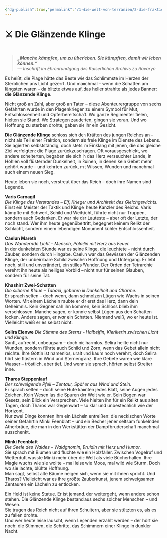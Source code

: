 ```yaml
---
{"dg-publish":true,"permalink":"/1-die-welt-von-terranien/2-die-fraktionen/2-kleinere-gruppierungen/glaenzende-klinge/"}
---
```


# ⚔️ **Die Glänzende Klinge**
$\quad$
> **_„Manche kämpfen, um zu überleben. Sie kämpften, damit wir leben können.“_**  
> *— Inschrift im Ehrenrundgang des Kaiserlichen Archivs zu Ravaryn*

Es heißt, die Plage hätte das Beste wie das Schlimmste im Herzen der Sterblichen ans Licht gezerrt. Und manchmal – wenn die Schatten am längsten waren – da blitzte etwas auf, das heller strahlte als jedes Banner: **die Glänzende Klinge**.

Nicht groß an Zahl, aber groß an Taten – diese Abenteurergruppe von sechs Gefährten wurde in den Plagenkriegen zu einem Symbol für Mut, Entschlossenheit und Opferbereitschaft. Wo ganze Regimenter fielen, hielten sie Stand. Wo Strategen zauderten, gingen sie voran. Und wo Hoffnung zu sterben drohte, gaben sie ihr ein Gesicht.

**Die Glänzende Klinge** schloss sich den Kräften des jungen Reiches an – nicht als Teil einer Fraktion, sondern als freie Klinge im Dienste des Lebens. Sie agierten selbstständig, doch stets im Einklang mit jenen, die das gleiche Ziel verfolgten: die Plage zurückzuschlagen. Oft vorausgeschickt, wo andere scheiterten, begaben sie sich in das Herz verseuchter Lande, in Höhlen voll flüsternder Dunkelheit, in Ruinen, in denen kein Gebet mehr gehört wurde – und kehrten zurück, mit Wissen, Wunden und manchmal auch einem neuen Sieg.

Heute leben sie noch, verstreut über das Reich – doch ihre Namen sind Legende.

**Varis Carnagil**  
_Die Klinge des Verstandes – Elf, Krieger und Architekt des Gleichgewichts._  
Einst ein Meister der Taktik und Klinge, heute Kanzler des Reichs. Varis kämpfte mit Schwert, Schild und Weitsicht, führte nicht nur Truppen, sondern auch Gedanken. Er war nie der Lauteste – aber oft der Letzte, der noch stand. Wer ihm heute gegenübertritt, begegnet keinem Relikt der Schlacht, sondern einem lebendigen Monument kühler Entschlossenheit.

**Caelun Mareth**  
_Das Wandernde Licht – Mensch, Paladin mit Herz aus Feuer._  
In der dunkelsten Stunde war es seine Klinge, die leuchtete – nicht durch Zauber, sondern durch Hingabe. Caelun war das Gewissen der Glänzenden Klinge, der unbeirrbare Schild zwischen Hoffnung und Untergang. Er lebt noch, still und unverändert, ein stilles Wunder. Der Orden der Tetrarchie verehrt ihn heute als heiliges Vorbild – nicht nur für seinen Glauben, sondern für seine Tat.

**Khashirr Zwei-Schatten**  
_Die silberne Klaue – Tabaxi, geboren in Dunkelheit und Charme._  
Er sprach selten – doch wenn, dann schmolzen Lügen wie Wachs in seinen Worten. Mit einem Lächeln raubte er dir erst das Herz, dann dein Geheimnis. Kein Gegner sah ihn kommen, kein Schloss blieb ihm verschlossen. Manche sagen, er konnte selbst Lügen aus den Schatten locken. Andere sagen, er _war_ ein Schatten. Niemand weiß, wo er heute ist. Vielleicht weiß er es selbst nicht.

**Selira Elenwe**
_Die Stimme des Sterns – Halbelfin, Klerikerin zwischen Licht und Klinge._  
Sanft, aufrecht, unbeugsam – doch nie harmlos. Selira heilte nicht nur Wunden, sondern führte auch Schild und Zorn, wenn das Gebet allein nicht reichte. Ihre Göttin ist namenlos, uralt und kaum noch verehrt, doch Selira hört sie flüstern in Wind und Sternenglanz. Ihre Gebete waren wie klare Wasser – tröstlich, aber tief. Und wenn sie sprach, hörten selbst Streiter inne.

**Tharos Steppenlauf**  
_Der schweigende Pfeil – Zentaur, Späher aus Wind und Stein._  
Er sprach selten – doch seine Hufe kannten jedes Blatt, seine Augen jedes Zeichen. Kein Wesen las die Spuren der Welt wie er. Sein Bogen war Gesetz, sein Blick ein Versprechen. Viele hielten ihn für ein Relikt aus alten Tagen, doch Tharos war Gegenwart – so klar und unbestechlich wie der Horizont.  
Nur zwei Dinge konnten ihm ein Lächeln entreißen: die neckischen Worte seiner Gefährtin Minki Feenblatt – und ein Becher jener seltsam funkelnden Ätherbräue, die man in den Werkstätten der Dampfbruderschaft manchmal ausschenkt.


**Minki Feenblatt**  
_Die Seele des Waldes – Waldgnomin, Druidin mit Herz und Humor._  
Sie sprach mit Blumen und fluchte wie ein Holzfäller. Zwischen Vogelruf und Wetterduft wusste Minki mehr über die Welt als viele Bücherhallen. Ihre Magie wuchs wie sie wollte – mal leise wie Moos, mal wild wie Sturm. Doch wo sie lachte, blühte Hoffnung.  
Man sagt, selbst alte Bäume neigen sich, wenn sie mit ihnen spricht. Und Tharos? Vielleicht war es ihre größte Zauberkunst, jenem schweigsamen Zentauren ein Lächeln zu entlocken.


Ein Held ist keine Statue. Er ist jemand, der weitergeht, wenn andere schon stehen. Die Glänzende Klinge bestand aus sechs solcher Menschen – und Wesen.  
Sie trugen das Reich nicht auf ihren Schultern, aber sie stützten es, als es zu fallen drohte.  
Und wer heute leise lauscht, wenn Legenden erzählt werden – der hört sie noch: die Stimmen, die Schritte, das Schimmern einer Klinge in dunkler Nacht.